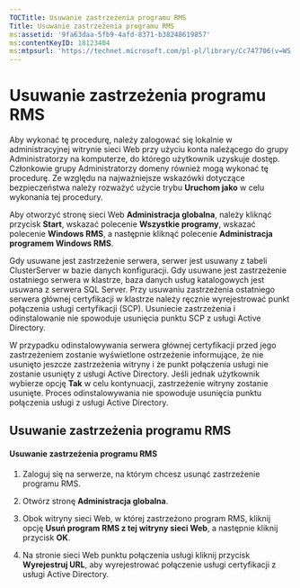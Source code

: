 ```yaml
---
TOCTitle: Usuwanie zastrzeżenia programu RMS
Title: Usuwanie zastrzeżenia programu RMS
ms:assetid: '9fa63daa-5fb9-4afd-8371-b38248619857'
ms:contentKeyID: 18123404
ms:mtpsurl: 'https://technet.microsoft.com/pl-pl/library/Cc747706(v=WS.10)'
---
```


Usuwanie zastrzeżenia programu RMS
==================================

Aby wykonać tę procedurę, należy zalogować się lokalnie w administracyjnej witrynie sieci Web przy użyciu konta należącego do grupy Administratorzy na komputerze, do którego użytkownik uzyskuje dostęp. Członkowie grupy Administratorzy domeny również mogą wykonać tę procedurę. Ze względu na najważniejsze wskazówki dotyczące bezpieczeństwa należy rozważyć użycie trybu **Uruchom jako** w celu wykonania tej procedury.

Aby otworzyć stronę sieci Web **Administracja globalna**, należy kliknąć przycisk **Start**, wskazać polecenie **Wszystkie programy**, wskazać polecenie **Windows RMS**, a następnie kliknąć polecenie **Administracja programem Windows RMS**.

Gdy usuwane jest zastrzeżenie serwera, serwer jest usuwany z tabeli ClusterServer w bazie danych konfiguracji. Gdy usuwane jest zastrzeżenie ostatniego serwera w klastrze, baza danych usług katalogowych jest usuwana z serwera SQL Server. Przy usuwaniu zastrzeżenia ostatniego serwera głównej certyfikacji w klastrze należy ręcznie wyrejestrować punkt połączenia usługi certyfikacji (SCP). Usuniecie zastrzeżenia i odinstalowanie nie spowoduje usunięcia punktu SCP z usługi Active Directory.

W przypadku odinstalowywania serwera głównej certyfikacji przed jego zastrzeżeniem zostanie wyświetlone ostrzeżenie informujące, że nie usunięto jeszcze zastrzeżenia witryny i że punkt połączenia usługi nie zostanie usunięty z usługi Active Directory. Jeśli jednak użytkownik wybierze opcję **Tak** w celu kontynuacji, zastrzeżenie witryny zostanie usunięte. Proces odinstalowywania nie spowoduje usunięcia punktu połączenia usługi z usługi Active Directory.

Usuwanie zastrzeżenia programu RMS
----------------------------------

#### Usuwanie zastrzeżenia programu RMS

1.  Zaloguj się na serwerze, na którym chcesz usunąć zastrzeżenie programu RMS.

2.  Otwórz stronę **Administracja globalna**.

3.  Obok witryny sieci Web, w której zastrzeżono program RMS, kliknij opcję **Usuń program RMS z tej witryny sieci Web**, a następnie kliknij przycisk **OK**.

4.  Na stronie sieci Web punktu połączenia usługi kliknij przycisk **Wyrejestruj URL**, aby wyrejestrować połączenie usługi certyfikacji z usługi Active Directory.
